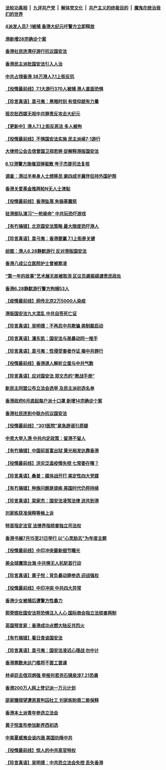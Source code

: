 

####  [法轮功真相](../../../../basic/blob/master/README.md?t=07021802) &nbsp;|&nbsp; [九评共产党](../../../../9ping.md/blob/master/README.md?t=07021802) &nbsp;|&nbsp; [解体党文化](../../../../jtdwh.md/blob/master/README.md?t=07021802)  &nbsp;|&nbsp; [共产主义的终极目的](../../../../gczydzjmd.md/blob/master/README.md?t=07021802) &nbsp;|&nbsp; [魔鬼在统治我们的世界](../../../../mgztzwmdsj.md/blob/master/README.md?t=07021802) 

#### [4派发人员7·1被捕 香港大纪元吁警方立即释放](../pages/nsc415/n12226695.md?t=07021802) 

#### [港新增28宗确诊个案](../pages/nsc415/n12225982.md?t=07021802) 

#### [香港社民连湾仔游行抗议国安法](../pages/nsc415/n12225959.md?t=07021802) 

#### [香港民主派批国安法引入人治](../pages/nsc415/n12225909.md?t=07021802) 

#### [中共占领香港 38万港人7.1上街反抗](../pages/nsc415/n12225818.md?t=07021802) 

#### [【役情最前线】7.1大游行370人被捕 港人直面恐惧](../pages/nsc415/n12225405.md?t=07021802) 

#### [【珍言真语】袁弓夷：黑暗时刻 有信仰就有力量](../pages/nsc415/n12225000.md?t=07021802) 

#### [班农批西媒无视中共罪责反攻击大纪元](../pages/nsc415/n12222770.md?t=07021802) 

#### [【更新中】港人7.1上街反恶法 多人被拘](../pages/nsc415/n12224126.md?t=07021802) 

#### [【役情最前线】不惧国安法实施 民主派续7·1游行](../pages/nsc415/n12223038.md?t=07021802) 

#### [大律师公会去信曾国卫郑若骅 促解释港版国安法](../pages/nsc415/n12220788.md?t=07021802) 

#### [6.12港警方施催泪弹驱散 岑子杰提司法复核](../pages/nsc415/n12220777.md?t=07021802) 

#### [调查：港过半单身人士想移民 逾四成半冀伴侣持外国护照](../pages/nsc415/n12220751.md?t=07021802) 

#### [香港关爱基金推两轮N无人士津贴](../pages/nsc415/n12220704.md?t=07021802) 

#### [【役情最前线】香港坠落 朱镕基震怒](../pages/nsc415/n12220225.md?t=07021802) 

#### [驻港部队演习“一枪毙命” 中共玩恐吓游戏](../pages/nsc415/n12220496.md?t=07021802) 

#### [【有冇搞错】北京国安法策略 最大限度恐吓港人](../pages/nsc415/n12219875.md?t=07021802) 

#### [【珍言真语】袁弓夷：香港要赢 7.1上街是关键](../pages/nsc415/n12219745.md?t=07021802) 

#### [组图：港人6.28静默游行 反对港版国安法](../pages/nsc415/n12218602.md?t=07021802) 

#### [香港八成公立医院护士曾被欺凌](../pages/nsc415/n12218223.md?t=07021802) 

#### [“第一年的故事”艺术展无故被取消 区议员龚振祺谴责民政处](../pages/nsc415/n12218186.md?t=07021802) 

#### [香港6.28静默游行警方拘捕53人](../pages/nsc415/n12218138.md?t=07021802) 

#### [【疫情最前线】网传北京2万5000人染疫](../pages/nsc415/n12218099.md?t=07021802) 

#### [港版国安法九大混乱 中共自签死亡证](../pages/nsc415/n12218021.md?t=07021802) 

#### [【珍言真语】吴明德：不再忍中共欺骗 美制裁启动](../pages/nsc415/n12217501.md?t=07021802) 

#### [【珍言真语】潘东凯：国安法与美暴动同一推手](../pages/nsc415/n12217156.md?t=07021802) 

#### [【珍言真语】袁弓夷：性侵受害者作证 揭中共罪行](../pages/nsc415/n12215243.md?t=07021802) 

#### [【役情最前线】香港道人解析立蛋与中共气数](../pages/nsc415/n12214402.md?t=07021802) 

#### [【珍言真语】应对国安法 郑文杰的“教战手册”](../pages/nsc415/n12213003.md?t=07021802) 

#### [新民主同盟公布立法会选举 及民主派初选名单](../pages/nsc415/n12212919.md?t=07021802) 

#### [香港政府6月底起每户派十口罩 新增14宗确诊个案](../pages/nsc415/n12212899.md?t=07021802) 

#### [香港社民连到中联办抗议国安法](../pages/nsc415/n12212886.md?t=07021802) 

#### [【役情最前线】“301医院”紧急辟谣引质疑](../pages/nsc415/n12212303.md?t=07021802) 

#### [中资大举入港 中共内定政策：留港不留人](../pages/nsc415/n12212567.md?t=07021802) 

#### [【有冇搞错】中国前首富出狱 黄光裕发达靠香港](../pages/nsc415/n12212212.md?t=07021802) 

#### [【役情最前线】洪灾泛滥疫情失控 七常委在哪？](../pages/nsc415/n12209889.md?t=07021802) 

#### [【珍言真语】桑普：媒体战开打 美定性四大党媒](../pages/nsc415/n12210503.md?t=07021802) 

#### [【有冇搞错】种族问题是顽疾 美国时代仍将持续](../pages/nsc415/n12209616.md?t=07021802) 

#### [【珍言真语】梁家杰：国安法凌驾法律 送共到港](../pages/nsc415/n12209615.md?t=07021802) 

#### [刘家栋获准保释等候上诉](../pages/nsc415/n12207989.md?t=07021802) 

#### [特首指定法官 法律界指损害独立司法权](../pages/nsc415/n12208034.md?t=07021802) 

#### [香港书展7月15至21日举行 以“心灵励志”为年度主题](../pages/nsc415/n12208024.md?t=07021802) 

#### [【役情最前线】中印冲突最新细节曝光](../pages/nsc415/n12207862.md?t=07021802) 

#### [美全球鹰现台海 中共惧无人机斩首行动](../pages/nsc415/n12207763.md?t=07021802) 

#### [【珍言真语】黄子悦：背负暴动罪参选 迎战强权](../pages/nsc415/n12206512.md?t=07021802) 

#### [【役情最前线】中印冲突 中共四大异常](../pages/nsc415/n12204913.md?t=07021802) 

#### [香港少女被捕后遭警方性暴力](../pages/nsc415/n12205414.md?t=07021802) 

#### [郭荣铿批国安法将恐惧注入人心 国际商会指立法损害两制](../pages/nsc415/n12205388.md?t=07021802) 

#### [英国预言家：香港成功点燃大陆反共烈火](../pages/nsc415/n12205226.md?t=07021802) 

#### [【有冇搞错】看日食谈国安法](../pages/nsc415/n12204691.md?t=07021802) 

#### [【珍言真语】袁弓夷：国安法凌迟心理战 勿中计](../pages/nsc415/n12204462.md?t=07021802) 

#### [香港票数未达门槛将不罢工罢课](../pages/nsc415/n12202718.md?t=07021802) 

#### [林卓廷去信邓炳强 举报何君尧石镜泉涉7.21恐袭](../pages/nsc415/n12202753.md?t=07021802) 

#### [香港200万人网上登记派一万元计划](../pages/nsc415/n12202739.md?t=07021802) 

#### [邵家臻探望遭恶意判囚社工 刘家栋盼周二能保释](../pages/nsc415/n12202722.md?t=07021802) 

#### [香港本土派青年参选立法会](../pages/nsc415/n12202683.md?t=07021802) 

#### [黄子悦宣布参加新界西初选](../pages/nsc415/n12202639.md?t=07021802) 

#### [中美夏威夷会谈内涵 美国劝降中共](../pages/nsc415/n12202579.md?t=07021802) 

#### [【役情最前线】惊人的中共高官特权](../pages/nsc415/n12202286.md?t=07021802) 

#### [【珍言真语】吴明德：中共恐立法会失控 丢失香港](../pages/nsc415/n12202082.md?t=07021802) 

